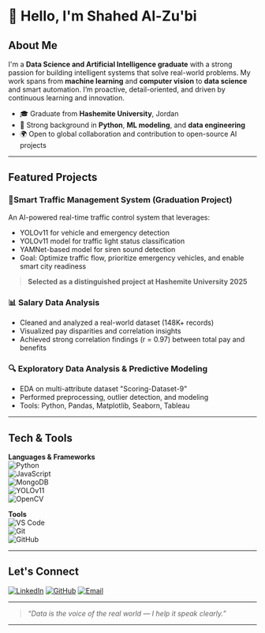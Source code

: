 # 👋 Hello, I'm Shahed Al-Zu'bi

## About Me

I'm a **Data Science and Artificial Intelligence graduate** with a strong passion for building intelligent systems that solve real-world problems. My work spans from **machine learning** and **computer vision** to **data science** and smart automation. I’m proactive, detail-oriented, and driven by continuous learning and innovation.

- 🎓 Graduate from **Hashemite University**, Jordan 
- 🧠 Strong background in **Python**, **ML modeling**, and **data engineering**
- 🌍 Open to global collaboration and contribution to open-source AI projects

---

## Featured Projects

### 🚦Smart Traffic Management System (Graduation Project)
An AI-powered real-time traffic control system that leverages:
-  YOLOv11 for vehicle and emergency detection
-  YOLOv11 model for traffic light status classification
-  YAMNet-based model for siren sound detection
-  Goal: Optimize traffic flow, prioritize emergency vehicles, and enable smart city readiness  
>  **Selected as a distinguished project at Hashemite University 2025**

### 📊 Salary Data Analysis
- Cleaned and analyzed a real-world dataset (148K+ records)
- Visualized pay disparities and correlation insights
- Achieved strong correlation findings (r = 0.97) between total pay and benefits

### 🔍 Exploratory Data Analysis & Predictive Modeling
- EDA on multi-attribute dataset "Scoring-Dataset-9"
- Performed preprocessing, outlier detection, and modeling
- Tools: Python, Pandas, Matplotlib, Seaborn, Tableau

---

## Tech & Tools

**Languages & Frameworks**  
![Python](https://img.shields.io/badge/-Python-3776AB?style=flat-square&logo=Python&logoColor=white)  
![JavaScript](https://img.shields.io/badge/-JavaScript-F7DF1E?style=flat-square&logo=JavaScript&logoColor=black)  
![MongoDB](https://img.shields.io/badge/-MongoDB-47A248?style=flat-square&logo=MongoDB&logoColor=white)  
![YOLOv11](https://img.shields.io/badge/-YOLOv8-FFAA00?style=flat-square&logo=OpenCV&logoColor=black)    
![OpenCV](https://img.shields.io/badge/-OpenCV-5C3EE8?style=flat-square&logo=OpenCV&logoColor=white)  

**Tools**  
![VS Code](https://img.shields.io/badge/-VS%20Code-007ACC?style=flat-square&logo=Visual%20Studio%20Code&logoColor=white)  
![Git](https://img.shields.io/badge/-Git-F05032?style=flat-square&logo=Git&logoColor=white)  
![GitHub](https://img.shields.io/badge/-GitHub-181717?style=flat-square&logo=GitHub&logoColor=white)  

---

## Let's Connect

[![LinkedIn](https://img.shields.io/badge/-LinkedIn-0A66C2?style=for-the-badge&logo=linkedin&logoColor=white)](https://www.linkedin.com/in/shahedalzubi/)
[![GitHub](https://img.shields.io/badge/-GitHub-181717?style=for-the-badge&logo=github&logoColor=white)](https://github.com/Shahed-AlZubi03)
[![Email](https://img.shields.io/badge/-Email-D14836?style=for-the-badge&logo=gmail&logoColor=white)](mailto:shahedmowaffaq91@gmail.com)

---

> *“Data is the voice of the real world — I help it speak clearly.”*

---


